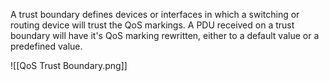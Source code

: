 A trust boundary defines devices or interfaces in which a switching or routing device will trust the QoS markings. A PDU received on a trust boundary will have it's QoS marking rewritten, either to a default value or a predefined value.

![[QoS Trust Boundary.png]]

